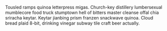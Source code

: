 Tousled ramps quinoa letterpress migas. Church-key distillery lumbersexual mumblecore food truck stumptown hell of bitters master cleanse offal chia sriracha keytar. Keytar jianbing prism franzen snackwave quinoa. Cloud bread plaid 8-bit, drinking vinegar subway tile craft beer actually.